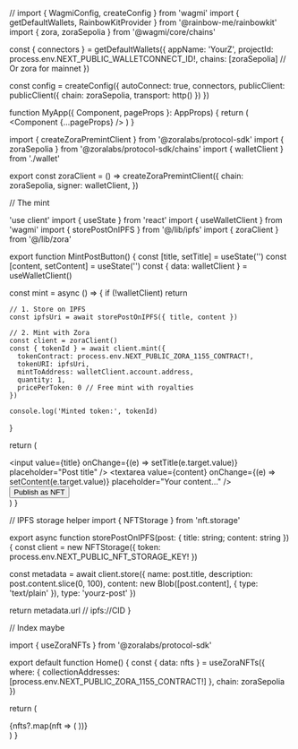 // 
import { WagmiConfig, createConfig } from 'wagmi'
import { getDefaultWallets, RainbowKitProvider } from '@rainbow-me/rainbowkit'
import { zora, zoraSepolia } from '@wagmi/core/chains'

const { connectors } = getDefaultWallets({
  appName: 'YourZ',
  projectId: process.env.NEXT_PUBLIC_WALLETCONNECT_ID!,
  chains: [zoraSepolia] // Or zora for mainnet
})

const config = createConfig({
  autoConnect: true,
  connectors,
  publicClient: publicClient({ 
    chain: zoraSepolia,
    transport: http() 
  })
})

function MyApp({ Component, pageProps }: AppProps) {
  return (
    <WagmiConfig config={config}>
      <RainbowKitProvider chains={[zoraSepolia]}>
        <Component {...pageProps} />
      </RainbowKitProvider>
    </WagmiConfig>
  )
}


<!-- Create library -->

import { createZoraPremintClient } from '@zoralabs/protocol-sdk'
import { zoraSepolia } from '@zoralabs/protocol-sdk/chains'
import { walletClient } from './wallet'

export const zoraClient = () => 
  createZoraPremintClient({
    chain: zoraSepolia,
    signer: walletClient,
  })



// The mint

'use client'
import { useState } from 'react'
import { useWalletClient } from 'wagmi'
import { storePostOnIPFS } from '@/lib/ipfs'
import { zoraClient } from '@/lib/zora'

export function MintPostButton() {
  const [title, setTitle] = useState('')
  const [content, setContent] = useState('')
  const { data: walletClient } = useWalletClient()

  const mint = async () => {
    if (!walletClient) return
    
    // 1. Store on IPFS
    const ipfsUri = await storePostOnIPFS({ title, content })
    
    // 2. Mint with Zora
    const client = zoraClient()
    const { tokenId } = await client.mint({
      tokenContract: process.env.NEXT_PUBLIC_ZORA_1155_CONTRACT!,
      tokenURI: ipfsUri,
      mintToAddress: walletClient.account.address,
      quantity: 1,
      pricePerToken: 0 // Free mint with royalties
    })

    console.log('Minted token:', tokenId)
  }

  return (
    <div>
      <input 
        value={title} 
        onChange={(e) => setTitle(e.target.value)} 
        placeholder="Post title"
      />
      <textarea
        value={content}
        onChange={(e) => setContent(e.target.value)}
        placeholder="Your content..."
      />
      <button onClick={mint}>Publish as NFT</button>
    </div>
  )
}


// IPFS storage helper
import { NFTStorage } from 'nft.storage'

export async function storePostOnIPFS(post: { 
  title: string; 
  content: string 
}) {
  const client = new NFTStorage({ 
    token: process.env.NEXT_PUBLIC_NFT_STORAGE_KEY! 
  })
  
  const metadata = await client.store({
    name: post.title,
    description: post.content.slice(0, 100),
    content: new Blob([post.content], { type: 'text/plain' }),
    type: 'yourz-post'
  })

  return metadata.url // ipfs://CID
}

// Index maybe

import { useZoraNFTs } from '@zoralabs/protocol-sdk'

export default function Home() {
  const { data: nfts } = useZoraNFTs({
    where: {
      collectionAddresses: [process.env.NEXT_PUBLIC_ZORA_1155_CONTRACT!]
    },
    chain: zoraSepolia
  })

  return (
    <div>
      {nfts?.map(nft => (
        <PostCard 
          key={nft.tokenId} 
          tokenId={nft.tokenId} 
          metadataUri={nft.tokenURI}
        />
      ))}
    </div>
  )
}